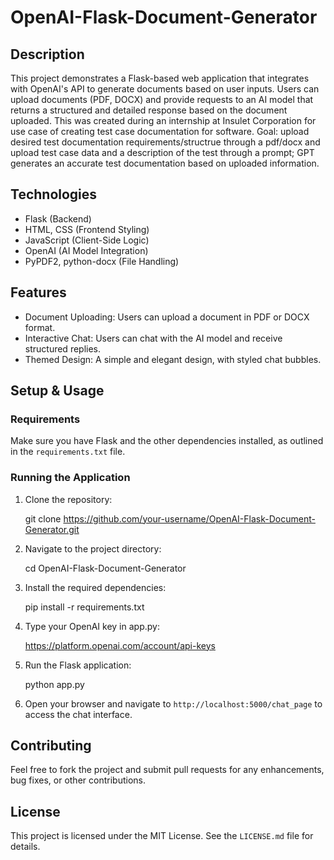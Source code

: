 # OpenAI-Flask-Document-Generator

## Description

This project demonstrates a Flask-based web application that integrates with OpenAI's API to generate documents based on user inputs. Users can upload documents (PDF, DOCX) and provide requests to an AI model that returns a structured and detailed response based on the document uploaded. This was created during an internship at Insulet Corporation for use case of creating test case documentation for software. Goal: upload desired test documentation requirements/structrue through a pdf/docx and upload test case data and a description of the test through a prompt; GPT generates an accurate test documentation based on uploaded information.

## Technologies

- Flask (Backend)
- HTML, CSS (Frontend Styling)
- JavaScript (Client-Side Logic)
- OpenAI (AI Model Integration)
- PyPDF2, python-docx (File Handling)

## Features

- Document Uploading: Users can upload a document in PDF or DOCX format.
- Interactive Chat: Users can chat with the AI model and receive structured replies.
- Themed Design: A simple and elegant design, with styled chat bubbles.

## Setup & Usage

### Requirements

Make sure you have Flask and the other dependencies installed, as outlined in the `requirements.txt` file.

### Running the Application

1. Clone the repository:

    git clone https://github.com/your-username/OpenAI-Flask-Document-Generator.git

2. Navigate to the project directory:

    cd OpenAI-Flask-Document-Generator

3. Install the required dependencies:

    pip install -r requirements.txt

4. Type your OpenAI key in app.py:

    https://platform.openai.com/account/api-keys

6. Run the Flask application:

    python app.py

7. Open your browser and navigate to `http://localhost:5000/chat_page` to access the chat interface.

## Contributing

Feel free to fork the project and submit pull requests for any enhancements, bug fixes, or other contributions.

## License

This project is licensed under the MIT License. See the `LICENSE.md` file for details.




